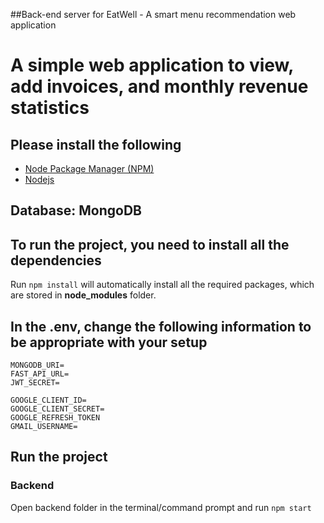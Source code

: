 ##Back-end server for EatWell - A smart menu recommendation web application
# A simple web application to view, add invoices, and monthly revenue statistics

## Please install the following

- [Node Package Manager (NPM)](https://www.npmjs.com)
- [Nodejs](https://nodejs.org/en/download/)

## Database: MongoDB

## To run the project, you need to install all the dependencies

Run `npm install` will automatically install all the required packages, which are stored in **node_modules** folder.

## In the .env, change the following information to be appropriate with your setup

```
MONGODB_URI=
FAST_API_URL=
JWT_SECRET=

GOOGLE_CLIENT_ID=
GOOGLE_CLIENT_SECRET=
GOOGLE_REFRESH_TOKEN
GMAIL_USERNAME=
```


## Run the project

### Backend

Open backend folder in the terminal/command prompt and run `npm start`

